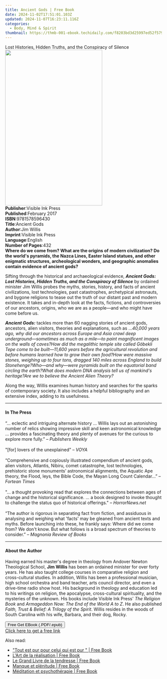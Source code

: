 ```yaml
---
title: Ancient Gods | Free Book
date: 2024-11-02T17:51:01.103Z
updated: 2024-11-07T16:23:11.116Z
categories:
  - Body, Mind & Spirit
thumbnail: https://thmb-001-ebook.techidaily.com/f8203bd3d25997ed52f5791560c88b31d47572dc8b839cb957776b5379e78b48.jpg
---
```

<main id="book-container">
  <div class="flex flex-col">
    <div class="book-brief flex-1 py-6 px-4 sm:p-6 md:py-10 md:px-8">
      <!-- brief-->
      <div class="book-brief-main">
        Lost Histories, Hidden Truths, and the Conspiracy of Silence
      </div>
    </div>
    <div
      class="book-meta-info flex-1 grid gap-4 col-start-1 col-end-3 row-start-1 sm:mb-6 sm:grid-cols-4 lg:gap-6 lg:col-start-2 lg:row-end-6 lg:row-span-6 lg:mb-0"
    >
      <div
        class="book-meta-info-left place-content-center mt-4 p-4 text-sm leading-6 col-start-2 col-span-2 dark:text-slate-400"
      >
        <img
          class="w-full h-500 object-cover rounded-lg sm:h-255 sm:col-span-2 lg:col-span-full"
          src="https://img-001-ebook.techidaily.com/1c68f5b73ec569f0e582a42ac5a65d37b2bfbadca7831a61ea463a429a22c4c7.jpg"
          alt=""
          width="312"
          height="500"
        />
      </div>
      <div
        class="book-meta-info-right mt-2 col-start-1 row-start-2 col-span-3 self-center"
      >
        <!-- meta data  -->
        <div class="flex flex-col px-4 md:px-8">
          <div class="flex-1">
            <strong>Publisher</strong>:<span class="px-2"
              >Visible Ink Press</span
            >
          </div>
          <div class="flex-1">
            <strong>Published</strong>:<span class="px-2">February 2017</span>
          </div>
          <div class="flex-1">
            <strong>ISBN</strong>:<span class="px-2">9781578596430</span>
          </div>
          <div class="flex-1">
            <strong>Title</strong>:<span class="px-2">Ancient Gods</span>
          </div>
          <div class="flex-1">
            <strong>Author</strong>:<span class="px-2">Jim Willis</span>
          </div>
          <div class="flex-1">
            <strong>Imprint</strong>:<span class="px-2">Visible Ink Press</span>
          </div>
          <div class="flex-1">
            <strong>Language</strong>:<span class="px-2">English</span>
          </div>
          <div class="flex-1">
            <strong>Number of Pages</strong>:<span class="px-2">432</span>
          </div>
        </div>
      </div>
    </div>
    <div class="book-description flex-1 py-6 px-4 sm:p-6 md:py-10 md:px-8">
      <div class="book-description-main">
        <div accordion-content="" id="description">
          <b
            >Where do we come from? What are the origins of modern civilization?
            Do the world's pyramids, the Nazca Lines, Easter Island statues, and
            other enigmatic structures, archeological wonders, and geographic
            anomalies contain evidence of ancient gods?</b
          >
          <p>
            Sifting through the historical and archaeological evidence,
            <i
              ><b
                >Ancient Gods: Lost Histories, Hidden Truths, and the Conspiracy
                of Silence</b
              ></i
            >
            by ordained minister Jim Willis probes the myths, stories, history,
            and facts of ancient civilizations, lost technologies, past
            catastrophes, archetypical astronauts, and bygone religions to tease
            out the truth of our distant past and modern existence. It takes and
            in-depth look at the facts, fictions, and controversies of our
            ancestors, origins, who we are as a people—and who might have come
            before us.
          </p>
          <p>
            <i><b>Ancient Gods:</b></i> tackles more than 60 nagging stories of
            ancient gods, ancestors, alien visitors, theories and explanations,
            such as ...<i
              >40,000 years ago, why did our ancestors across Europe and Asia
              crawl deep underground—sometimes as much as a mile—to paint
              magnificent images on the walls of caves?How did the megalithic
              temple site called Göbekli Tepe come to be built—11,600 years
              before the agricultural revolution and before humans learned how
              to grow their own food?How were massive stones, weighing up to
              four tons, dragged 140 miles across England to build
              Stonehenge?Who—and why—were pyramids built on the equatorial band
              circling the earth?What does modern DNA analysis tell us of
              mankind's heritage?Are we to believe the Ancient Alien Theory?</i
            >
          </p>
          <p>
            Along the way, Willis examines human history and searches for the
            sparks of contemporary society. It also includes a helpful
            bibliography and an extensive index, adding to its usefulness.
          </p>
        </div>
        <div class="accordion-fader"></div>
      </div>
    </div>
    <div class="book-excerpts flex-1 py-6 px-4 sm:p-6 md:py-10 md:px-8">
      <!-- excerpts-->
      <div class="book-excerpts-main">
        <hr />
        <h4 class="placeholder placeholder-heading">
          <span>In The Press</span>
        </h4>
        <p>
          “... eclectic and intriguing alternate history ... Willis lays out an
          astonishing number of relics showing impressive skill and keen
          astronomical knowledge … provides a fascinating theory and plenty of
          avenues for the curious to explore more fully.” –
          <i>Publishers Weekly</i><br /><br />"[for] lovers of the unexplained"
          – <i>VOYA</i><br /><br />“Comprehensive and copiously illustrated
          compendium of ancient gods, alien visitors, Atlantis, Nibiru, comet
          catastrophe, lost technologies, prehistoric stone monuments’
          astronomical alignments, the Aquatic Ape theory, the Flood, leys, the
          Bible Code, the Mayan Long Count Calendar…” – <i>Fortean Times</i
          ><br /><br />"... a thought provoking read that explores the
          connections between ages of change and the historical significance.
          ... a book designed to invoke thought to challenge the status quo of
          historical offerings." – <i>HorrorNews.net</i><br /><br />“The author
          is rigorous in separating fact from fiction, and assiduous in
          analysing and weighing what 'facts' may be gleaned from ancient texts
          and myths. Before launching into these, he frankly says: Where did we
          come from? We don't know. But what follows is a broad spectrum of
          theories to consider.” – <i>Magnonia Review of Books</i>
        </p>
      </div>
    </div>
    <div class="book-about-author flex-1 py-6 px-4 sm:p-6 md:py-10 md:px-8">
      <!-- about author-->
      <div class="book-main-author-main">
        <hr />
        <h4 class="placeholder placeholder-heading">
          <span>About the Author</span>
        </h4>
        <p>
          Having earned his master's degree in theology from Andover Newton
          Theological School, <b>Jim Willis</b> has been an ordained minister
          for over forty years. He has also taught college courses in
          comparative religion and cross-cultural studies. In addition, Willis
          has been a professional musician, high school orchestra and band
          teacher, arts council director, and even a drive-time radio show host.
          His background in theology and education led to his writings on
          religion, the apocalypse, cross-cultural spirituality, and the
          mysteries of the unknown. His books include Visible Ink Press'
          <i>The Religion Book</i> and
          <i>Armageddon Now: The End of the World A to Z</i>. He also published
          <i>Faith, Trust &amp; Belief: A Trilogy of the Spirit</i>. Willis
          resides in the woods of South Carolina with his wife, Barbara, and
          their dog, Rocky.<br />
        </p>
      </div>
    </div>
    <div class="book-free-get flex-1 py-6 px-4 sm:p-6 md:py-10 md:px-8">
      <button
        id="btn-free-get"
        class="bg-blue-500 hover:bg-blue-700 text-white font-bold py-2 px-4 rounded"
      >
        Free Get EBook (.PDF/.epub)
      </button>
      <div id="countdown-display" class="px-2 text-lg mt-2"></div>
      <a
        id="free-link"
        class="hidden bg-blue-500 hover:bg-blue-700 text-white font-bold py-2 px-4 rounded"
        href="https://www.ebooks.com/en-us/book/96489627/ancient-gods/jim-willis/"
        target="_blank"
        >Click here to get a free link</a
      >
    </div>
    <script>
      let countdownTime = 0;
      let countdownInterval = null;
      document
        .getElementById('btn-free-get')
        .addEventListener('click', startCountdown);
      function startCountdown() {
        countdownTime = new Date().getTime() + 60000 * 3;
        countdownInterval = setInterval(updateCountdown, 1000);
        document.getElementById('btn-free-get').disabled = true;
        document
          .getElementById('btn-free-get')
          .classList.add('bg-gray-500', 'cursor-not-allowed');
      }
      function updateCountdown() {
        let currentTime = new Date().getTime();
        let timeLeft = countdownTime - currentTime;
        let secondsLeft = Math.floor(timeLeft / 1000);
        document.getElementById('countdown-display').innerHTML =
          `Remaining time: ${secondsLeft} seconds.`;
        if (secondsLeft <= 0) {
          clearInterval(countdownInterval);
          document.getElementById('btn-free-get').classList.add('hidden');
          document.getElementById('free-link').classList.remove('hidden');
          document.getElementById('countdown-display').innerHTML = '';
        }
      }
    </script>
  </div>
</main>

<ins class="adsbygoogle"
      style="display:block"
      data-ad-client="ca-pub-7571918770474297"
      data-ad-slot="8358498916"
      data-ad-format="auto"
      data-full-width-responsive="true"></ins>
    

<span class="atpl-alsoreadstyle">Also read:</span>
<div><ul>
<li><a href="https://novels-ebooks.techidaily.com/210350255-9782226234766-tout-est-pur-pour-celui-qui-est-pur/"><u> "Tout est pur pour celui qui est pur " | Free Book</u></a></li>
<li><a href="https://novels-ebooks.techidaily.com/210350182-9782226232786-lart-de-la-realisation/"><u>L'Art de la réalisation | Free Book</u></a></li>
<li><a href="https://novels-ebooks.techidaily.com/210350335-9782226233080-le-grand-livre-de-la-tendresse/"><u>Le Grand Livre de la tendresse | Free Book</u></a></li>
<li><a href="https://novels-ebooks.techidaily.com/210350278-9782226234797-manque-et-plenitude/"><u>Manque et plénitude | Free Book</u></a></li>
<li><a href="https://novels-ebooks.techidaily.com/210350322-9782226233066-meditation-et-psychotherapie/"><u>Méditation et psychothérapie | Free Book</u></a></li>
</ul></div>

